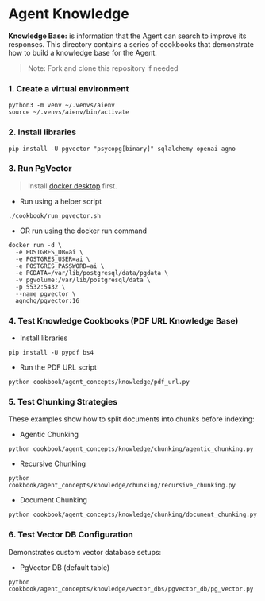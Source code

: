 # Agent Knowledge

**Knowledge Base:** is information that the Agent can search to improve its responses. This directory contains a series of cookbooks that demonstrate how to build a knowledge base for the Agent.

> Note: Fork and clone this repository if needed

### 1. Create a virtual environment

```shell
python3 -m venv ~/.venvs/aienv
source ~/.venvs/aienv/bin/activate
```

### 2. Install libraries

```shell
pip install -U pgvector "psycopg[binary]" sqlalchemy openai agno
```

### 3. Run PgVector

> Install [docker desktop](https://docs.docker.com/desktop/install/mac-install/) first.

- Run using a helper script

```shell
./cookbook/run_pgvector.sh
```

- OR run using the docker run command

```shell
docker run -d \
  -e POSTGRES_DB=ai \
  -e POSTGRES_USER=ai \
  -e POSTGRES_PASSWORD=ai \
  -e PGDATA=/var/lib/postgresql/data/pgdata \
  -v pgvolume:/var/lib/postgresql/data \
  -p 5532:5432 \
  --name pgvector \
  agnohq/pgvector:16
```

### 4. Test Knowledge Cookbooks (PDF URL Knowledge Base)

- Install libraries

```shell
pip install -U pypdf bs4
```

- Run the PDF URL script

```shell
python cookbook/agent_concepts/knowledge/pdf_url.py
```

### 5. Test Chunking Strategies

These examples show how to split documents into chunks before indexing:

- Agentic Chunking

```shell
python cookbook/agent_concepts/knowledge/chunking/agentic_chunking.py
```

- Recursive Chunking

```shell
python cookbook/agent_concepts/knowledge/chunking/recursive_chunking.py
```

- Document Chunking

```shell
python cookbook/agent_concepts/knowledge/chunking/document_chunking.py
```

### 6. Test Vector DB Configuration

Demonstrates custom vector database setups:

- PgVector DB (default table)

```shell
python cookbook/agent_concepts/knowledge/vector_dbs/pgvector_db/pg_vector.py
```
